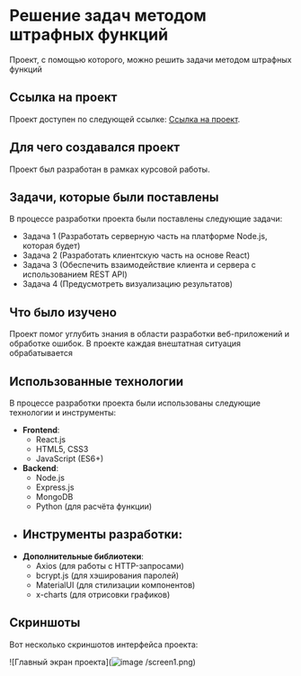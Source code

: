 # Решение задач методом штрафных функций

Проект, с помощью которого, можно решить задачи методом штрафных функций 

## Ссылка на проект

Проект доступен по следующей ссылке: <a href="https://penalty-factor-client.vercel.app/" target="_blank">Ссылка на проект</a>.

## Для чего создавался проект

Проект был разработан в рамках курсовой работы.

## Задачи, которые были поставлены

В процессе разработки проекта были поставлены следующие задачи:

- Задача 1 (Разработать серверную часть на платформе Node.js, которая будет)
- Задача 2 (Разработать клиентскую часть на основе React)
- Задача 3 (Обеспечить взаимодействие клиента и сервера с использованием REST API)
- Задача 4 (Предусмотреть визуализацию результатов)


## Что было изучено


Проект помог углубить знания в области разработки веб-приложений и обработке ошибок. В проекте каждая внештатная ситуация обрабатывается

## Использованные технологии

В процессе разработки проекта были использованы следующие технологии и инструменты:

- **Frontend**:
  - React.js
  - HTML5, CSS3
  - JavaScript (ES6+)
- **Backend**:
  - Node.js
  - Express.js
  - MongoDB
  - Python (для расчёта функции)
- **Инструменты разработки**:
  - 
- **Дополнительные библиотеки**:
  - Axios (для работы с HTTP-запросами)
  - bcrypt.js (для хэширования паролей)
  - MaterialUI (для стилизации компонентов)
  - x-charts (для отрисовки графиков)

## Скриншоты

Вот несколько скриншотов интерфейса проекта:

   ![Главный экран проекта](![image](https://github.com/user-attachments/assets/12d13b24-6ee0-43dc-ac86-01df6382fafa)
/screen1.png)
